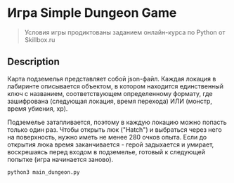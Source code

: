 Игра Simple Dungeon Game
=============================

> Условия игры продиктованы заданием онлайн-курса по Python от Skillbox.ru

Description
------------

Карта подземелья представляет собой json-файл. Каждая локация в лабиринте описывается объектом, 
в котором находится единственный ключ с названием, 
соответствующем определенному формату, где зашифрована (следующая локация, время перехода) ИЛИ (монстр, время убиения, xp).

Подземелье затапливается, поэтому в каждую локацию можно попасть только один раз.
Чтобы открыть люк ("Hatch") и выбраться через него на поверхность, нужно иметь не менее 280 очков опыта.
Если до открытия люка время заканчивается - герой задыхается и умирает, воскрешаясь перед входом в подземелье,
готовый к следующей попытке (игра начинается заново).
~~~
python3 main_dungeon.py
~~~
